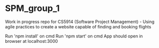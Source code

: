 # SPM_group_1
Work in progress repo for CS5914 (Software Project Management) - Using agile practices to create a website capable of finding and booking flights


Run 'npm install' on cmd
Run 'npm start' on cmd
App should open in browser at localhost:3000
